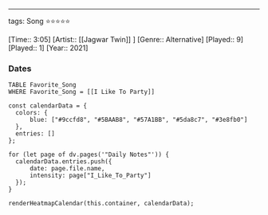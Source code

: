 ---
tags: Song ⭐⭐⭐⭐⭐ 

[Time:: 3:05]
[Artist:: [[Jagwar Twin]] ]
[Genre:: Alternative]
[Played:: 9]
[Played:: 1]
[Year:: 2021]
### Dates
````dataview
TABLE Favorite_Song
WHERE Favorite_Song = [[I Like To Party]]
````

  ```dataviewjs
const calendarData = { 
	colors: { 
		blue: ["#9ccfd8", "#5BAAB8", "#57A1BB", "#5da8c7", "#3e8fb0"] 
	}, 
	entries: [] 
}; 

for (let page of dv.pages('"Daily Notes"')) { 
	calendarData.entries.push({ 
		date: page.file.name, 
		intensity: page["I_Like_To_Party"]
	}); 
} 

renderHeatmapCalendar(this.container, calendarData);
```
